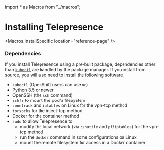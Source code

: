 import * as Macros from "../macros";

# Installing Telepresence

<Macros.InstallSpecific location="reference-page" />

### Dependencies

If you install Telepresence using a pre-built package, dependencies other than [`kubectl`][k] are handled by the package manager. If you install from source, you will also need to install the following software.

[k]: https://kubernetes.io/docs/tasks/tools/install-kubectl/

- `kubectl` (OpenShift users can use `oc`)
- Python 3.5 or newer
- OpenSSH (the `ssh` command)
- `sshfs` to mount the pod's filesystem
- `conntrack` and `iptables` on Linux for the vpn-tcp method
- `torsocks` for the inject-tcp method
- Docker for the container method
- `sudo` to allow Telepresence to
  - modify the local network (via `sshuttle` and `pf`/`iptables`) for the vpn-tcp method
  - run the `docker` command in some configurations on Linux
  - mount the remote filesystem for access in a Docker container
